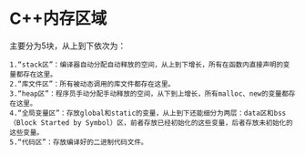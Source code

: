 # C++内存区域 #
主要分为5块，从上到下依次为：

    1.“stack区”：编译器自动分配自动释放的空间，从上到下增长，所有在函数内直接声明的变量都存在这里。
    2.“库文件区”：所有被动态调用的库文件都存在这里。
    3.“heap区”：程序员手动分配手动释放的空间，从下到上增长，所有malloc、new的变量都存在这里。
    4.“全局变量区”：存放global和static的变量，从上到下还能细分为两层：data区和bss（Block Started by Symbol）区，前者存放已经初始化的这些变量，后者存放未初始化的这些变量。
    5.“代码区”：存放编译好的二进制代码文件。
